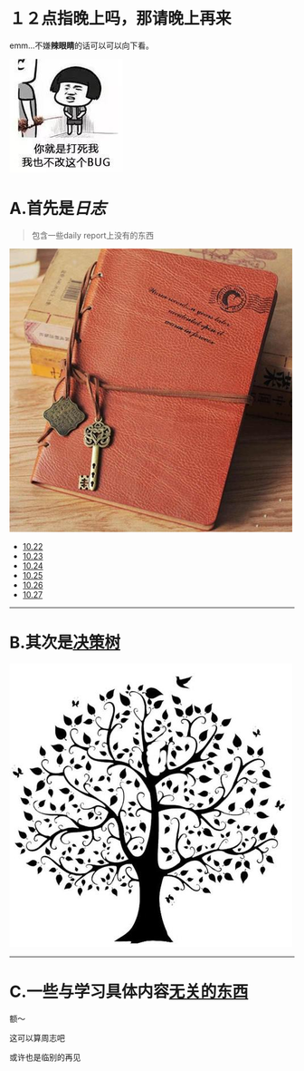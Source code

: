 １２点指晚上吗，那请晚上再来
===

emm...不嫌**辣眼睛**的话可以可以向下看。

![耍赖](bug.jpg)

A.首先是*日志*
===

>包含一些daily report上没有的东西

![日记](diary.jpg)
* [10.22](日志10.22.md)
* [10.23](日志10.23.md)
* [10.24](日志10.24.md)
* [10.25](日志10.25.md)
* [10.26](日志10.26.md)
* [10.27](日志10.27.md)

---

B.其次是[决策树](决策树/README.md)
===
![树](shu.1.jpg)

---

C.一些与学习具体内容[无关的东西](BYE/README.md)
===

额～

这可以算周志吧

或许也是临别的再见